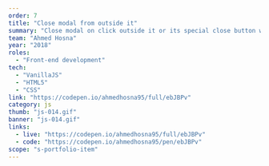```yaml
---
order: 7
title: "Close modal from outside it"
summary: "Close modal on click outside it or its special close button with VanillaJS"
team: "Ahmed Hosna"
year: "2018"
roles:
  - "Front-end development"
tech:
  - "VanillaJS"
  - "HTML5"
  - "CSS"
link: "https://codepen.io/ahmedhosna95/full/ebJBPv"
category: js
thumb: "js-014.gif"
banner: "js-014.gif"
links:
  - live: "https://codepen.io/ahmedhosna95/full/ebJBPv"
  - code: "https://codepen.io/ahmedhosna95/pen/ebJBPv"
scope: "s-portfolio-item"
---
```

